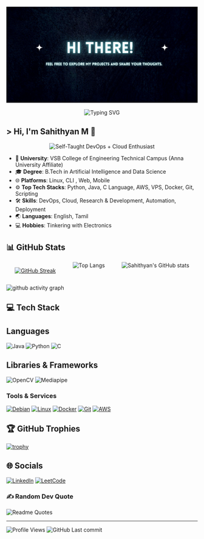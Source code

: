 ![Sahith's Banner](https://github.com/Sahithyan04/Sahithyan04/blob/main/hi.jpg)

<p align="center">
  <img src="https://readme-typing-svg.herokuapp.com/?font=Josefin+Sans&weight=700&size=46&pause=1000&color=DC143C&vCenter=true&width=800&lines=AI+%26+Data+Science;+DIY+Learner" alt="Typing SVG"/>
</p>


## > Hi, I'm Sahithyan M 👋

<p align="center">
   <img 
  src="https://img.shields.io/badge/Self--Taught_DevOps_+_Cloud_Enthusiast-007FFF?style=for-the-badge&amp;logoColor=white" 
  alt="Self-Taught DevOps + Cloud Enthusiast" 
  width="1000" 
  height="60" 
/>
</p>


- 🏫 **University**: VSB College of Engineering Technical Campus (Anna University Affiliate)
- 🎓 **Degree**: B.Tech in Artificial Intelligence and Data Science
- 🌐 **Platforms**: Linux, CLI , Web, Mobile 
- ⚙️ **Top Tech Stacks**: Python, Java, C Language, AWS, VPS, Docker, Git, Scripting 
- 🛠️ **Skills**: DevOps, Cloud, Research & Development, Automation, Deployment 
- 🌏 **Languages**: English, Tamil 
- 💻 **Hobbies**: Tinkering with Electronics

## 📊 GitHub Stats

<div align="center" style="display: flex; justify-content: space-around;">

 [![GitHub Streak](https://github-readme-streak-stats-wine-sigma.vercel.app?user=Sahithyan04&theme=cobalt&hide_border=true)](https://git.io/streak-stats)



  <img src="https://github-readme-stats.vercel.app/api/top-langs/?username=Sahithyan04&layout=compact&hide_border=true&theme=chartreuse-dark&v=20250825011527" alt="Top Langs" />

  <img src="https://github-readme-stats.vercel.app/api?username=Sahithyan04&theme=chartreuse-dark&hide_border=true&show_icons=true&v=20250825011527" alt="Sahithyan's GitHub stats" />

</div>


<!-- Contribution Graph -->
![github activity graph](https://github-readme-activity-graph.vercel.app/graph?username=Sahithyan04&theme=github-compact&v=20250825011527)



<!-- Tech Stack -->
## 💻 Tech Stack

## Languages
![Java](https://img.shields.io/badge/java-%23ED8B00.svg?style=for-the-badge&logo=java&logoColor=white) 
![Python](https://img.shields.io/badge/python-3670A0?style=for-the-badge&logo=python&logoColor=ffdd54) 
![C](https://img.shields.io/badge/C-%2300599C.svg?style=for-the-badge&logo=c&logoColor=white)

## Libraries & Frameworks
![OpenCV](https://img.shields.io/badge/OpenCV-%23white.svg?style=for-the-badge&logo=opencv&logoColor=%23white) 
![Mediapipe](https://img.shields.io/badge/Mediapipe-%23000000.svg?style=for-the-badge&logo=mediapipe&logoColor=%23white) 


### Tools & Services

[![Debian](https://img.shields.io/badge/Debian-A81D33?style=for-the-badge&logo=debian&logoColor=white)](https://www.debian.org/)
[![Linux](https://img.shields.io/badge/Linux-FCC624?style=for-the-badge&logo=linux&logoColor=black)](https://www.kernel.org/)
[![Docker](https://img.shields.io/badge/Docker-2CA5E0?style=for-the-badge&logo=docker&logoColor=white)](https://www.docker.com/)
[![Git](https://img.shields.io/badge/Git-F05032?style=for-the-badge&logo=git&logoColor=white)](https://git-scm.com/)
[![AWS](https://img.shields.io/badge/AWS-FF9900?style=for-the-badge&logo=amazon-aws&logoColor=white)](https://aws.amazon.com/)

<!-- GitHub Trophies -->
## 🏆 GitHub Trophies
[![trophy](https://github-profile-trophy.vercel.app/?username=Sahithyan04&theme=monokai&row=1&column=3)](https://github.com/ryo-ma/github-profile-trophy)

<!-- Holopin Badges -->

<!-- Socials -->
## 🌐 Socials
[![LinkedIn](https://img.shields.io/badge/LinkedIn-%230077B5.svg?logo=linkedin&logoColor=white&style=for-the-badge)](https://linkedin.com/in/sahithyanm) 
[![LeetCode](https://img.shields.io/badge/LeetCode-%23FFA116.svg?logo=leetcode&logoColor=white&style=for-the-badge)](https://leetcode.com/u/sahithyan316/)


<!-- Random Dev Quote -->
### ✍️ Random Dev Quote

![Readme Quotes](https://quotes-github-readme.vercel.app/api?type=horizontal&theme=chartreuse-dark&hide_border=true&show_icons=true)

<hr/>

<!-- Status -->
![Profile Views](https://komarev.com/ghpvc/?username=Sahithyan04)
![GitHub Last commit](https://img.shields.io/github/last-commit/Sahithyan04/Sahithyan04)
